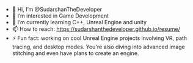 - 👋 Hi, I’m @SudarshanTheDeveloper
- 👀 I’m interested in Game Development
- 🌱 I’m currently learning C++, Unreal Engine and unity
- 📫 How to reach: https://sudarshanthedeveloper.github.io/resume/
- ⚡ Fun fact: working on cool Unreal Engine projects involving VR, path tracing, and desktop modes. You're also diving into advanced image stitching and even have plans to create an engine.

<!---
SudarshanTheDeveloper/SudarshanTheDeveloper is a ✨ special ✨ repository because its `README.md` (this file) appears on your GitHub profile.
You can click the Preview link to take a look at your changes.
--->
